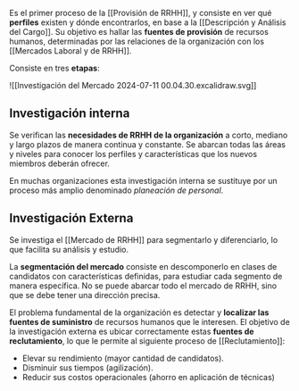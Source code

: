 Es el primer proceso de la [[Provisión de RRHH]], y consiste en ver qué **perfiles** existen y dónde encontrarlos, en base a la [[Descripción y Análisis del Cargo]]. Su objetivo es hallar las **fuentes de provisión** de recursos humanos, determinadas por las relaciones de la organización con los [[Mercados Laboral y de RRHH]].

Consiste en tres **etapas**:

![[Investigación del Mercado 2024-07-11 00.04.30.excalidraw.svg]]

## Investigación interna

Se verifican las **necesidades de RRHH de la organización** a corto, mediano y largo plazos de manera continua y constante. Se abarcan todas las áreas y niveles para conocer los perfiles y características que los nuevos miembros deberán ofrecer.

En muchas organizaciones esta investigación interna se sustituye por un proceso más amplio denominado _planeación de personal_.

## Investigación Externa

Se investiga el [[Mercado de RRHH]] para segmentarlo y diferenciarlo, lo que facilita su análisis y estudio.

La **segmentación del mercado** consiste en descomponerlo en clases de candidatos con características definidas, para estudiar cada segmento de manera específica. No se puede abarcar todo el mercado de RRHH, sino que se debe tener una dirección precisa.

El problema fundamental de la organización es detectar y **localizar las fuentes de suministro** de recursos humanos que le interesen. El objetivo de la investigación externa es ubicar correctamente estas **fuentes de reclutamiento**, lo que le permite al siguiente proceso de [[Reclutamiento]]:

- Elevar su rendimiento (mayor cantidad de candidatos).
- Disminuir sus tiempos (agilización).
- Reducir sus costos operacionales (ahorro en aplicación de técnicas)
